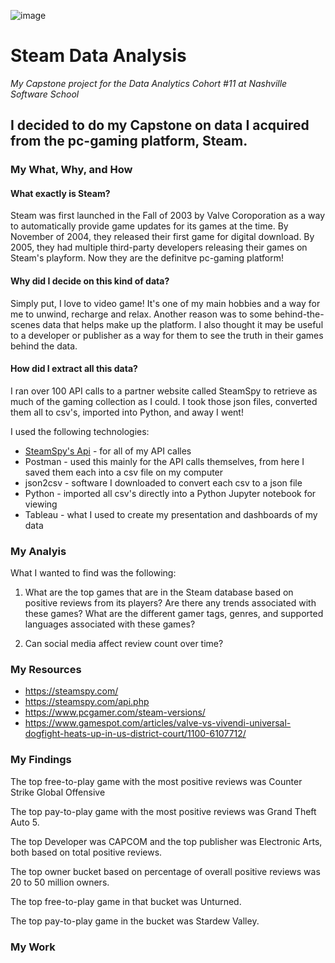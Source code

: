 ![image](https://github.com/barbsjean/Steam_data_analysis/assets/156152785/c16f120c-b76c-4ad1-a9cb-9cb0ae60c867)


# Steam Data Analysis

_My Capstone project for the Data Analytics Cohort #11 at Nashville Software School_

## I decided to do my Capstone on data I acquired from the pc-gaming platform, Steam.


### My What, Why, and How

#### What exactly is Steam?

Steam was first launched in the Fall of 2003 by Valve Coroporation as a way to automatically provide game updates for its games at the time. By November of 2004, they released their first game for digital download. By 2005, they had multiple third-party developers releasing their games on Steam's playform. Now they are the definitve pc-gaming platform!

#### Why did I decide on this kind of data?

Simply put, I love to video game! It's one of my main hobbies and a way for me to unwind, recharge and relax. Another reason was to some behind-the-scenes data that helps make up the platform. I also thought it may be useful to a developer or publisher as a way for them to see the truth in their games behind the data.

#### How did I extract all this data?

I ran over 100 API calls to a partner website called SteamSpy to retrieve as much of the gaming collection as I could. I took those json files, converted them all to csv's, imported into Python, and away I went! 

I used the following technologies:
* [SteamSpy's Api](https://steamspy.com/api.php) - for all of my API calles
* Postman - used this mainly for the API calls themselves, from here I saved them each into a csv file on my computer
* json2csv - software I downloaded to convert each csv to a json file
* Python - imported all csv's directly into a Python Jupyter notebook for viewing
* Tableau - what I used to create my presentation and dashboards of my data

### My Analyis

What I wanted to find was the following:

1. What are the top games that are in the Steam database based on positive reviews from its players? Are there any trends associated with these games? What are the different gamer tags, genres, and supported languages associated with these games?

2. Can social media affect review count over time?

### My Resources

* https://steamspy.com/
* https://steamspy.com/api.php
* https://www.pcgamer.com/steam-versions/
* https://www.gamespot.com/articles/valve-vs-vivendi-universal-dogfight-heats-up-in-us-district-court/1100-6107712/

### My Findings

The top free-to-play game with the most positive reviews was Counter Strike Global Offensive 

The top pay-to-play game with the most positive reviews was Grand Theft Auto 5.

The top Developer was CAPCOM and the top publisher was Electronic Arts, both based on total positive reviews.

The top owner bucket based on percentage of overall positive reviews was 20 to 50 million owners.

The top free-to-play game in that bucket was Unturned. 

The top pay-to-play game in the bucket was Stardew Valley.

### My Work


